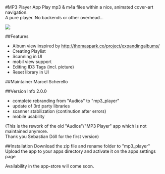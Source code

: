 #MP3 Player App
Play mp3 & m4a files within a nice, animated cover-art navigation.<br>
A pure player. No backends or other overhead...

![](https://github.com/z000ao8q/screenshots/blob/master/mp3_player.png)


##Features
- Album view inspired by http://thomaspark.co/project/expandingalbums/ 
- Creating Playlist
- Scanning in UI
- mobil view support
- Editing ID3 Tags (incl. picture)
- Reset library in UI

##Maintainer
Marcel Scherello

##Version Info
2.0.0
- complete rebranding from "Audios" to "mp3_player"
- update of 3rd party libraries
- scanner stabilization (continution after errors)
- mobile usability

(This is the rework of the old "Audios"/"MP3 Player" app which is not maintained anymore. <br>
Thank you Sebastian Döll for the first version)

##Installation
Download the zip file and rename folder to "mp3_player"<br>
Upload the app to your apps directory and activate it on the apps settings page

Availability in the app-store will come soon.
